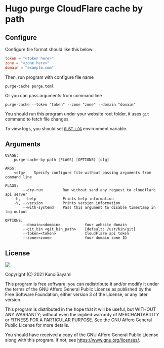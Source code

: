 # Hugo purge CloudFlare cache by path

## Configure

Configure file format should like this below:

```toml
token = "<token here>"
zone = "<zone here>"
domain = "example.com"
```

Then, run program with configure file name

```shell
purge-cache purge.toml
```

Or you can pass arguments from command line

```shell
purge-cache --token "token" --zone "zone" --domain "domain"
```

You should run this program under your website root folder, it uses `git` command to fetch file changes.

To view logs, you should set [`RUST_LOG`](https://docs.rs/env_logger/0.8.3/env_logger/#example) environment variable.

## Arguments

```
USAGE:
    purge-cache-by-path [FLAGS] [OPTIONS] [cfg]

ARGS:
    <cfg>    Specify configure file without passing arguments from command line

FLAGS:
        --dry-run         Run without send any request to cloudflare api server
    -h, --help            Prints help information
    -V, --version         Prints version information
        --with-systemd    Pass this argument to disable timestamp in log output

OPTIONS:
        --domain=<domain>           Your website domain
        --git_bin <git_bin_path>    [default: /usr/bin/git]
        --token=<token>             CloudFlare api token
        --zone=<zone>               Your domain zone ID

```

## License

[![](https://www.gnu.org/graphics/agplv3-155x51.png)](https://www.gnu.org/licenses/agpl-3.0.txt)

Copyright (C) 2021 KunoiSayami

This program is free software: you can redistribute it and/or modify it under the terms of the GNU Affero General Public License as published by the Free Software Foundation, either version 3 of the License, or any later version.

This program is distributed in the hope that it will be useful, but WITHOUT ANY WARRANTY; without even the implied warranty of MERCHANTABILITY or FITNESS FOR A PARTICULAR PURPOSE. See the GNU Affero General Public License for more details.

You should have received a copy of the GNU Affero General Public License along with this program. If not, see <https://www.gnu.org/licenses/>.
